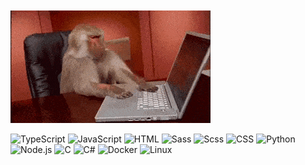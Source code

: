 <br>
<!-- <h1></h1> -->
<br>
<a><img href="https://github.com/mazimcoder" src="https://github.com/mazimcoder/mazimcoder/blob/main/giphy-downsized.gif" type="image/gif" alt="monkey"></a>
<br>

![TypeScript](https://img.shields.io/badge/-typescript-444444?style=flat&logo=typescript)
![JavaScript](https://img.shields.io/badge/-JavaScript-444444?style=flat&logo=javascript)
![HTML](https://img.shields.io/badge/-HTML-444444?style=flat&logo=HTML5) 
![Sass](https://img.shields.io/badge/-SASS-444444?style=flat&logo=sass)
![Scss](https://img.shields.io/badge/-SCSS-444444?style=flat&logo=scss)
![CSS](https://img.shields.io/badge/-CSS-444444?style=flat&logo=CSS3&logoColor=1572B6)
![Python](https://img.shields.io/badge/-Python-444444?style=flat&logo=PYTHON)
![Node.js](https://img.shields.io/badge/-Node.js-444444?style=flat&logo=node.js)
![C](https://img.shields.io/badge/-C-444444?style=flat&logo=C)
![C#](https://img.shields.io/badge/-CSHARP-444444?style=flat&logo=CSHARP)
![Docker](https://img.shields.io/badge/-Docker-444444?style=flat&logo=DOCKER)
![Linux](https://img.shields.io/badge/-Linux-444444?style=flat&logo=Linux)

